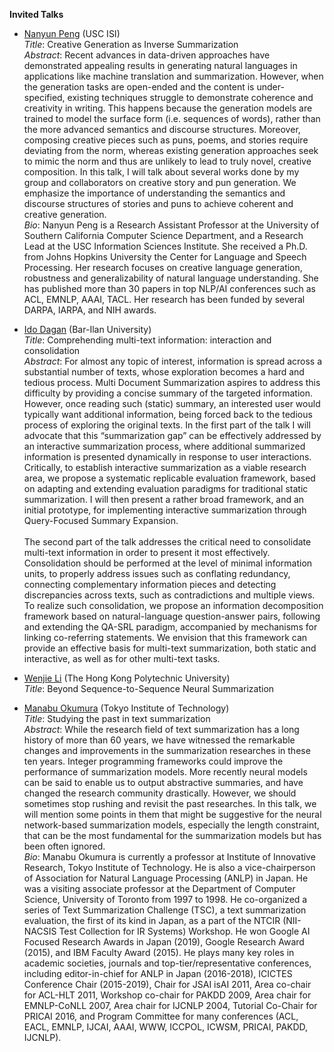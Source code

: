 **Invited Talks** 

* <a href="https://violetpeng.github.io/">Nanyun Peng</a> (USC ISI) <br>
*Title*: Creative Generation as Inverse Summarization <br>
*Abstract*: Recent advances in data-driven approaches have demonstrated appealing results in generating natural languages in applications like machine translation and summarization.  However, when the generation tasks are open-ended and the content is under-specified, existing techniques struggle to demonstrate coherence and creativity in writing. This happens because the generation models are trained to model the surface form (i.e. sequences of words), rather than the more advanced semantics and discourse structures.  Moreover, composing creative pieces such as puns, poems, and stories require deviating from the norm, whereas existing generation approaches seek to mimic the norm and thus are unlikely to lead to truly novel, creative composition.  In this talk, I will talk about several works done by my group and collaborators on creative story and pun generation. We emphasize the importance of understanding the semantics and discourse structures of stories and puns to achieve coherent and creative generation. <br>
*Bio*: Nanyun Peng is a Research Assistant Professor at the University of Southern California Computer Science Department, and a Research Lead at the USC Information Sciences Institute. She received a Ph.D. from Johns Hopkins University the Center for Language and Speech Processing. Her research focuses on creative language generation, robustness and generalizability of natural language understanding. She has published more than 30 papers in top NLP/AI conferences such as ACL, EMNLP, AAAI, TACL. Her research has been funded by several DARPA, IARPA, and NIH awards. <br>


* <a href="http://u.cs.biu.ac.il/~dagan/">Ido Dagan</a> (Bar-Ilan University) <br>
*Title*: Comprehending multi-text information: interaction and consolidation <br>
*Abstract*: For almost any topic of interest, information is spread across a
substantial number of texts, whose exploration becomes a hard and
tedious process. Multi Document Summarization aspires to address this
difficulty by providing a concise summary of the targeted information.
However, once reading such (static) summary, an interested user would
typically want additional information, being forced back to the
tedious process of exploring the original texts. In the first part of
the talk I will advocate that this “summarization gap” can be
effectively addressed by an interactive summarization process, where
additional summarized information is presented dynamically in response
to user interactions. Critically, to establish interactive
summarization as a viable research area, we propose a systematic
replicable evaluation framework, based on adapting and extending
evaluation paradigms for traditional static summarization. I will then
present a rather broad framework, and an initial prototype, for
implementing interactive summarization through Query-Focused Summary
Expansion. <br> <br>
The second part of the talk addresses the critical need to consolidate
multi-text information in order to present it most effectively.
Consolidation should be performed at the level of minimal information
units, to properly address issues such as conflating redundancy,
connecting complementary information pieces and detecting
discrepancies across texts, such as contradictions and multiple views.
To realize such consolidation, we propose an information decomposition
framework based on natural-language question-answer pairs, following
and extending the QA-SRL paradigm, accompanied by mechanisms for
linking co-referring statements. We envision that this framework can
provide an effective basis for multi-text summarization, both static
and interactive, as well as for other multi-text tasks. <br>

* <a href="https://www4.comp.polyu.edu.hk/~cswjli/">Wenjie Li</a> (The Hong Kong Polytechnic University) <br>
*Title*: Beyond Sequence-to-Sequence Neural Summarization <br>


* <a href="http://www.lr.pi.titech.ac.jp/~oku/index-e.html">Manabu Okumura</a> (Tokyo Institute of Technology) <br>
*Title*: Studying the past in text summarization <br>
*Abstract*: While the research field of text summarization has a long history of more than 60 years, we have witnessed the remarkable changes and improvements in the summarization researches in these ten years. Integer programming frameworks could improve the performance of summarization models. More recently neural models can be said to enable us to output abstractive summaries, and have changed the research community drastically. However, we should sometimes stop rushing and revisit the past researches. In this talk, we will mention some points in them that might be suggestive for the neural network-based summarization models, especially the length constraint, that can be the most fundamental for the summarization models but has been often ignored. <br>
*Bio*: Manabu Okumura is currently a professor at Institute of Innovative
Research, Tokyo Institute of Technology. He is also a vice-chairperson
of Association for Natural Language Processing (ANLP) in Japan.  He
was a visiting associate professor at the Department of Computer
Science, University of Toronto from 1997 to 1998.  He co-organized a
series of Text Summarization Challenge (TSC), a text summarization
evaluation, the first of its kind in Japan, as a part of the NTCIR
(NII-NACSIS Test Collection for IR Systems) Workshop.  He won Google
AI Focused Research Awards in Japan (2019), Google Research Award
(2015), and IBM Faculty Award (2015).  He plays many key roles in
academic societies, journals and top-tier/representative conferences,
including editor-in-chief for ANLP in Japan (2016-2018), ICICTES
Conference Chair (2015-2019), Chair for JSAI isAI 2011, Area co-chair
for ACL-HLT 2011, Workshop co-chair for PAKDD 2009, Area chair for
EMNLP-CoNLL 2007, Area chair for IJCNLP 2004, Tutorial Co-Chair for
PRICAI 2016, and Program Committee for many conferences (ACL, EACL,
EMNLP, IJCAI, AAAI, WWW, ICCPOL, ICWSM, PRICAI, PAKDD, IJCNLP). <br>



